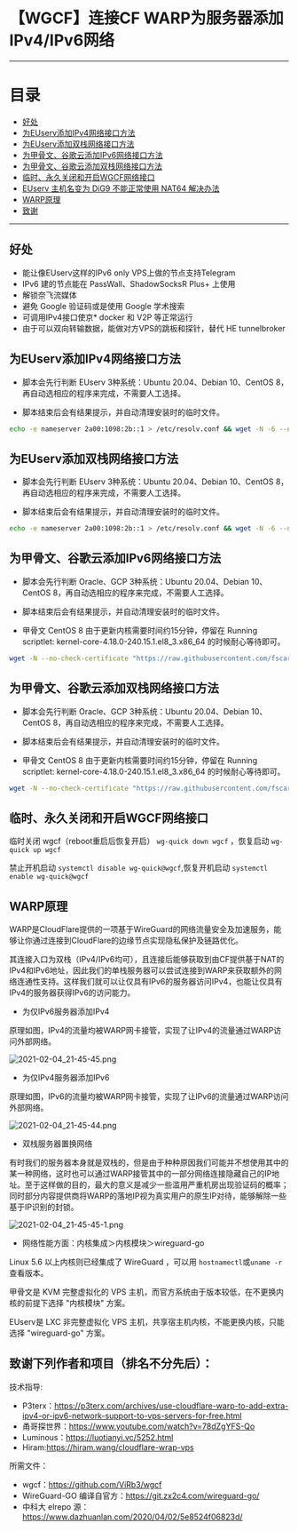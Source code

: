 # 【WGCF】连接CF WARP为服务器添加IPv4/IPv6网络

* * *

# 目录

- [好处](README.md#好处)
- [为EUserv添加IPv4网络接口方法](README.md#为EUserv添加IPv4网络接口方法)
- [为EUserv添加双栈网络接口方法](README.md#为EUserv添加双栈网络接口方法)
- [为甲骨文、谷歌云添加IPv6网络接口方法](README.md#为甲骨文谷歌云添加IPv6网络接口方法)
- [为甲骨文、谷歌云添加双栈网络接口方法](README.md#为甲骨文谷歌云添加双栈网络接口方法)
- [临时、永久关闭和开启WGCF网络接口](README.md#临时永久关闭和开启WGCF网络接口)
- [EUserv 主机名变为 DiG9 不能正常使用 NAT64 解决办法](https://github.com/fscarmen/warp/tree/main/DiG9#euserv-%E4%B8%BB%E6%9C%BA%E5%90%8D%E5%8F%98%E4%B8%BA-dig9-%E4%B8%8D%E8%83%BD%E6%AD%A3%E5%B8%B8%E4%BD%BF%E7%94%A8-nat64-%E8%A7%A3%E5%86%B3%E5%8A%9E%E6%B3%95)
- [WARP原理](README.md#WARP原理)
- [致谢](README.md#致谢下列作者和项目排名不分先后)

* * *

## 好处

* 能让像EUserv这样的IPv6 only VPS上做的节点支持Telegram
* IPv6 建的节点能在 PassWall、ShadowSocksR Plus+ 上使用
* 解锁奈飞流媒体
* 避免 Google 验证码或是使用 Google 学术搜索
* 可调用IPv4接口使京* docker 和 V2P 等正常运行
* 由于可以双向转输数据，能做对方VPS的跳板和探针，替代 HE tunnelbroker


## 为EUserv添加IPv4网络接口方法

* 脚本会先行判断 EUserv 3种系统：Ubuntu 20.04、Debian 10、CentOS 8，再自动选相应的程序来完成，不需要人工选择。 

* 脚本结束后会有结果提示，并自动清理安装时的临时文件。

```bash
echo -e nameserver 2a00:1098:2b::1 > /etc/resolv.conf && wget -N -6 --no-check-certificate "https://raw.githubusercontent.com/fscarmen/warp/main/warp.sh" && chmod +x warp.sh && ./warp.sh
```

## 为EUserv添加双栈网络接口方法

* 脚本会先行判断 EUserv 3种系统：Ubuntu 20.04、Debian 10、CentOS 8，再自动选相应的程序来完成，不需要人工选择。 

* 脚本结束后会有结果提示，并自动清理安装时的临时文件。

```bash
echo -e nameserver 2a00:1098:2b::1 > /etc/resolv.conf && wget -N -6 --no-check-certificate "https://raw.githubusercontent.com/fscarmen/warp/main/dualstack.sh" && chmod +x dualstack.sh && ./dualstack.sh
```

## 为甲骨文、谷歌云添加IPv6网络接口方法

* 脚本会先行判断 Oracle、GCP 3种系统：Ubuntu 20.04、Debian 10、CentOS 8，再自动选相应的程序来完成，不需要人工选择。 

* 脚本结束后会有结果提示，并自动清理安装时的临时文件。

* 甲骨文 CentOS 8 由于更新内核需要时间约15分钟，停留在 Running scriptlet: kernel-core-4.18.0-240.15.1.el8_3.x86_64 的时候耐心等待即可。 

```bash
wget -N --no-check-certificate "https://raw.githubusercontent.com/fscarmen/warp/main/warp6.sh" && chmod +x warp6.sh && ./warp6.sh
```

## 为甲骨文、谷歌云添加双栈网络接口方法

* 脚本会先行判断 Oracle、GCP 3种系统：Ubuntu 20.04、Debian 10、CentOS 8，再自动选相应的程序来完成，不需要人工选择。 

* 脚本结束后会有结果提示，并自动清理安装时的临时文件。

* 甲骨文 CentOS 8 由于更新内核需要时间约15分钟，停留在 Running scriptlet: kernel-core-4.18.0-240.15.1.el8_3.x86_64 的时候耐心等待即可。 

```bash
wget -N --no-check-certificate "https://raw.githubusercontent.com/fscarmen/warp/main/dualstack6.sh" && chmod +x dualstack6.sh && ./dualstack6.sh
```

## 临时、永久关闭和开启WGCF网络接口

临时关闭 wgcf（reboot重启后恢复开启） ```wg-quick down wgcf``` ，恢复启动 ```wg-quick up wgcf```

禁止开机启动 ```systemctl disable wg-quick@wgcf```,恢复开机启动 ```systemctl enable wg-quick@wgcf```


## WARP原理

WARP是CloudFlare提供的一项基于WireGuard的网络流量安全及加速服务，能够让你通过连接到CloudFlare的边缘节点实现隐私保护及链路优化。

其连接入口为双栈（IPv4/IPv6均可），且连接后能够获取到由CF提供基于NAT的IPv4和IPv6地址，因此我们的单栈服务器可以尝试连接到WARP来获取额外的网络连通性支持。这样我们就可以让仅具有IPv6的服务器访问IPv4，也能让仅具有IPv4的服务器获得IPv6的访问能力。

* 为仅IPv6服务器添加IPv4

原理如图，IPv4的流量均被WARP网卡接管，实现了让IPv4的流量通过WARP访问外部网络。

![2021-02-04_21-45-45.png](https://i.loli.net/2021/03/20/XesDmluhRBkHSjd.png)

* 为仅IPv4服务器添加IPv6

原理如图，IPv6的流量均被WARP网卡接管，实现了让IPv6的流量通过WARP访问外部网络。

![2021-02-04_21-45-44.png](https://i.loli.net/2021/03/20/6Tmc7WQOGa8dDoM.png)

* 双栈服务器置换网络

有时我们的服务器本身就是双栈的，但是由于种种原因我们可能并不想使用其中的某一种网络，这时也可以通过WARP接管其中的一部分网络连接隐藏自己的IP地址。至于这样做的目的，最大的意义是减少一些滥用严重机房出现验证码的概率；同时部分内容提供商将WARP的落地IP视为真实用户的原生IP对待，能够解除一些基于IP识别的封锁。

![2021-02-04_21-45-45-1.png](https://i.loli.net/2021/03/20/7vWf15szTONgq69.png)

* 网络性能方面：内核集成＞内核模块＞wireguard-go

Linux 5.6 以上内核则已经集成了 WireGuard ，可以用 ```hostnamectl```或```uname -r```查看版本。

甲骨文是 KVM 完整虚拟化的 VPS 主机，而官方系统由于版本较低，在不更换内核的前提下选择  "内核模块" 方案。

EUserv是 LXC 非完整虚拟化 VPS 主机，共享宿主机内核，不能更换内核，只能选择 "wireguard-go" 方案。
    

## 致谢下列作者和项目（排名不分先后）：  

技术指导:
* P3terx：https://p3terx.com/archives/use-cloudflare-warp-to-add-extra-ipv4-or-ipv6-network-support-to-vps-servers-for-free.html
* 甬哥探世界：https://www.youtube.com/watch?v=78dZgYFS-Qo
* Luminous：https://luotianyi.vc/5252.html
* Hiram:https://hiram.wang/cloudflare-wrap-vps

所需文件：
* wgcf：https://github.com/ViRb3/wgcf
* WireGuard-GO 编译自官方：https://git.zx2c4.com/wireguard-go/
* 中科大 elrepo 源：https://www.dazhuanlan.com/2020/04/02/5e8524f06823d/

